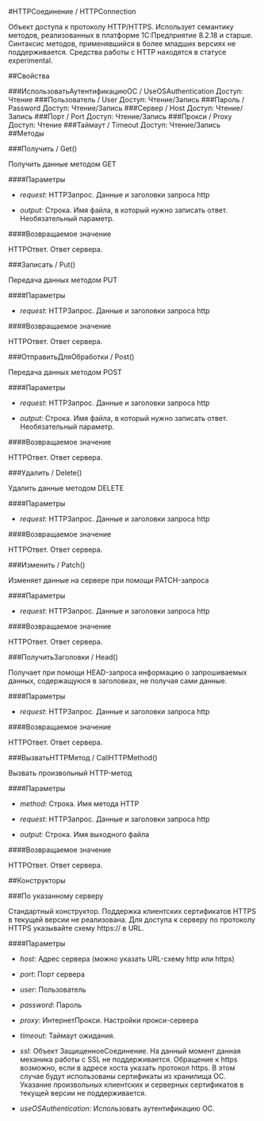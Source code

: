 
#HTTPСоединение / HTTPConnection

    
    
Объект доступа к протоколу HTTP/HTTPS.
Использует семантику методов, реализованных в платформе 1С:Предприятие 8.2.18 и старше.
Синтаксис методов, применявшийся в более младших версиях не поддерживается.
Средства работы с HTTP находятся в статусе experimental.


  
  
##Свойства
    
###ИспользоватьАутентификациюОС / UseOSAuthentication
Доступ: Чтение
###Пользователь / User
Доступ: Чтение/Запись
###Пароль / Password
Доступ: Чтение/Запись
###Сервер / Host
Доступ: Чтение/Запись
###Порт / Port
Доступ: Чтение/Запись
###Прокси / Proxy
Доступ: Чтение
###Таймаут / Timeout
Доступ: Чтение/Запись
##Методы
    
###Получить / Get()
    
    
    
Получить данные методом GET


  
  
####Параметры

* *request*: HTTPЗапрос. Данные и заголовки запроса http

* *output*: Строка. Имя файла, в который нужно записать ответ. Необязательный параметр.

####Возвращаемое значение

HTTPОтвет. Ответ сервера.

  
###Записать / Put()
    
    
    
Передача данных методом PUT


  
  
####Параметры

* *request*: HTTPЗапрос. Данные и заголовки запроса http

####Возвращаемое значение

HTTPОтвет. Ответ сервера.

  
###ОтправитьДляОбработки / Post()
    
    
    
Передача данных методом POST


  
  
####Параметры

* *request*: HTTPЗапрос. Данные и заголовки запроса http

* *output*: Строка. Имя файла, в который нужно записать ответ. Необязательный параметр.

####Возвращаемое значение

HTTPОтвет. Ответ сервера.

  
###Удалить / Delete()
    
    
    
Удалить данные методом DELETE


  
  
####Параметры

* *request*: HTTPЗапрос. Данные и заголовки запроса http

####Возвращаемое значение

HTTPОтвет. Ответ сервера.

  
###Изменить / Patch()
    
    
    
Изменяет данные на сервере при помощи PATCH-запроса


  
  
####Параметры

* *request*: HTTPЗапрос. Данные и заголовки запроса http

####Возвращаемое значение

HTTPОтвет. Ответ сервера.

  
###ПолучитьЗаголовки / Head()
    
    
    
Получает при помощи HEAD-запроса информацию о запрошиваемых данных, содержащуюся в заголовках, не получая сами данные.


  
  
####Параметры

* *request*: HTTPЗапрос. Данные и заголовки запроса http

####Возвращаемое значение

HTTPОтвет. Ответ сервера.

  
###ВызватьHTTPМетод / CallHTTPMethod()
    
    
    
Вызвать произвольный HTTP-метод


  
  
####Параметры

* *method*: Строка. Имя метода HTTP

* *request*: HTTPЗапрос. Данные и заголовки запроса http

* *output*: Строка. Имя выходного файла

####Возвращаемое значение

HTTPОтвет. Ответ сервера.

  
##Конструкторы

  
###По указанному серверу
    
    
Стандартный конструктор. Поддержка клиентских сертификатов HTTPS в текущей версии не реализована.
Для доступа к серверу по протоколу HTTPS указывайте схему https:// в URL.


  
  
####Параметры

* *host*: Адрес сервера (можно указать URL-схему http или https)

* *port*: Порт сервера

* *user*: Пользователь

* *password*: Пароль

* *proxy*: ИнтернетПрокси. Настройки прокси-сервера

* *timeout*: Таймаут ожидания.

* *ssl*: Объект ЗащищенноеСоединение. На данный момент данная механика работы с SSL не поддерживается.
Обращение к https возможно, если в адресе хоста указать протокол https. В этом случае будут использованы сертификаты из хранилища ОС.
Указание произвольных клиентских и серверных сертификатов в текущей версии не поддерживается.

* *useOSAuthentication*: Использовать аутентификацию ОС.
